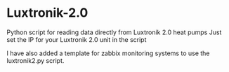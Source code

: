 # Luxtronik-2.0
Python script for reading data directly from Luxtronik 2.0 heat pumps
Just set the IP for your Luxtronik 2.0 unit in the script 

I have also added a template for zabbix monitoring systems to use the luxtronik2.py script.
